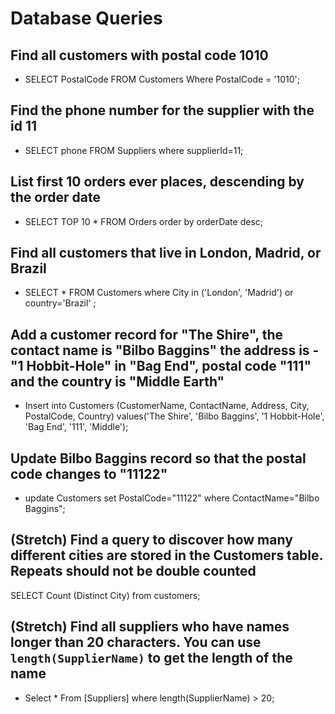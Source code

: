 # Database Queries

## Find all customers with postal code 1010
- SELECT PostalCode 
FROM Customers
Where PostalCode = '1010';

## Find the phone number for the supplier with the id 11
-  SELECT phone
FROM Suppliers
where supplierId=11;

## List first 10 orders ever places, descending by the order date
- SELECT TOP 10 * FROM Orders
order by orderDate desc;

## Find all customers that live in London, Madrid, or Brazil
- SELECT * 
FROM Customers
where City in ('London', 'Madrid') or country='Brazil' ;

## Add a customer record for "The Shire", the contact name is "Bilbo Baggins" the address is -"1 Hobbit-Hole" in "Bag End", postal code "111" and the country is "Middle Earth"
- Insert into Customers (CustomerName, ContactName, Address, City, PostalCode, Country)
values('The Shire', 'Bilbo Baggins', '1 Hobbit-Hole', 'Bag End', '111', 'Middle');

## Update Bilbo Baggins record so that the postal code changes to "11122"
- update Customers
set PostalCode="11122"
where ContactName="Bilbo Baggins";

## (Stretch) Find a query to discover how many different cities are stored in the Customers table. Repeats should not be double counted
SELECT Count (Distinct City)
from customers;
## (Stretch) Find all suppliers who have names longer than 20 characters. You can use `length(SupplierName)` to get the length of the name
- Select *
From [Suppliers]
where length(SupplierName) > 20;